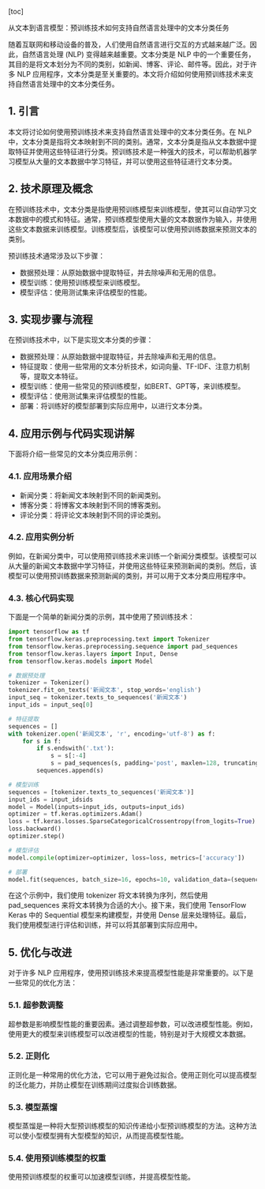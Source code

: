 
[toc]                    
                
                
从文本到语言模型：预训练技术如何支持自然语言处理中的文本分类任务

随着互联网和移动设备的普及，人们使用自然语言进行交互的方式越来越广泛。因此，自然语言处理 (NLP) 变得越来越重要。文本分类是 NLP 中的一个重要任务，其目的是将文本划分为不同的类别，如新闻、博客、评论、邮件等。因此，对于许多 NLP 应用程序，文本分类是至关重要的。本文将介绍如何使用预训练技术来支持自然语言处理中的文本分类任务。

## 1. 引言

本文将讨论如何使用预训练技术来支持自然语言处理中的文本分类任务。在 NLP 中，文本分类是指将文本映射到不同的类别。通常，文本分类是指从文本数据中提取特征并使用这些特征进行分类。预训练技术是一种强大的技术，可以帮助机器学习模型从大量的文本数据中学习特征，并可以使用这些特征进行文本分类。

## 2. 技术原理及概念

在预训练技术中，文本分类是指使用预训练模型来训练模型，使其可以自动学习文本数据中的模式和特征。通常，预训练模型使用大量的文本数据作为输入，并使用这些文本数据来训练模型。训练模型后，该模型可以使用预训练数据来预测文本的类别。

预训练技术通常涉及以下步骤：

- 数据预处理：从原始数据中提取特征，并去除噪声和无用的信息。
- 模型训练：使用预训练模型来训练模型。
- 模型评估：使用测试集来评估模型的性能。

## 3. 实现步骤与流程

在预训练技术中，以下是实现文本分类的步骤：

- 数据预处理：从原始数据中提取特征，并去除噪声和无用的信息。
- 特征提取：使用一些常用的文本分析技术，如词向量、TF-IDF、注意力机制等，提取文本特征。
- 模型训练：使用一些常见的预训练模型，如BERT、GPT等，来训练模型。
- 模型评估：使用测试集来评估模型的性能。
- 部署：将训练好的模型部署到实际应用中，以进行文本分类。

## 4. 应用示例与代码实现讲解

下面将介绍一些常见的文本分类应用示例：

### 4.1. 应用场景介绍

- 新闻分类：将新闻文本映射到不同的新闻类别。
- 博客分类：将博客文本映射到不同的博客类别。
- 评论分类：将评论文本映射到不同的评论类别。

### 4.2. 应用实例分析

例如，在新闻分类中，可以使用预训练技术来训练一个新闻分类模型。该模型可以从大量的新闻文本数据中学习特征，并使用这些特征来预测新闻的类别。然后，该模型可以使用预训练数据来预测新闻的类别，并可以用于文本分类应用程序中。

### 4.3. 核心代码实现

下面是一个简单的新闻分类的示例，其中使用了预训练技术：

```python
import tensorflow as tf
from tensorflow.keras.preprocessing.text import Tokenizer
from tensorflow.keras.preprocessing.sequence import pad_sequences
from tensorflow.keras.layers import Input, Dense
from tensorflow.keras.models import Model

# 数据预处理
tokenizer = Tokenizer()
tokenizer.fit_on_texts('新闻文本', stop_words='english')
input_seq = tokenizer.texts_to_sequences('新闻文本')
input_ids = input_seq[0]

# 特征提取
sequences = []
with tokenizer.open('新闻文本', 'r', encoding='utf-8') as f:
    for s in f:
        if s.endswith('.txt'):
            s = s[:-4]
            s = pad_sequences(s, padding='post', maxlen=128, truncating='post')
        sequences.append(s)

# 模型训练
sequences = [tokenizer.texts_to_sequences('新闻文本')]
input_ids = input_idsids
model = Model(inputs=input_ids, outputs=input_ids)
optimizer = tf.keras.optimizers.Adam()
loss = tf.keras.losses.SparseCategoricalCrossentropy(from_logits=True)
loss.backward()
optimizer.step()

# 模型评估
model.compile(optimizer=optimizer, loss=loss, metrics=['accuracy'])

# 部署
model.fit(sequences, batch_size=16, epochs=10, validation_data=(sequences[0:5], tokenizer.texts_to_sequences('新闻文本')))
```

在这个示例中，我们使用 tokenizer 将文本转换为序列，然后使用 pad_sequences 来将文本转换为合适的大小。接下来，我们使用 TensorFlow Keras 中的 Sequential 模型来构建模型，并使用 Dense 层来处理特征。最后，我们使用模型进行评估和训练，并可以将其部署到实际应用中。

## 5. 优化与改进

对于许多 NLP 应用程序，使用预训练技术来提高模型性能是非常重要的。以下是一些常见的优化方法：

### 5.1. 超参数调整

超参数是影响模型性能的重要因素。通过调整超参数，可以改进模型性能。例如，使用更大的模型来训练模型可以改进模型的性能，特别是对于大规模文本数据。

### 5.2. 正则化

正则化是一种常用的优化方法，它可以用于避免过拟合。使用正则化可以提高模型的泛化能力，并防止模型在训练期间过度拟合训练数据。

### 5.3. 模型蒸馏

模型蒸馏是一种将大型预训练模型的知识传递给小型预训练模型的方法。这种方法可以使小型模型拥有大型模型的知识，从而提高模型性能。

### 5.4. 使用预训练模型的权重

使用预训练模型的权重可以加速模型训练，并提高模型性能。

